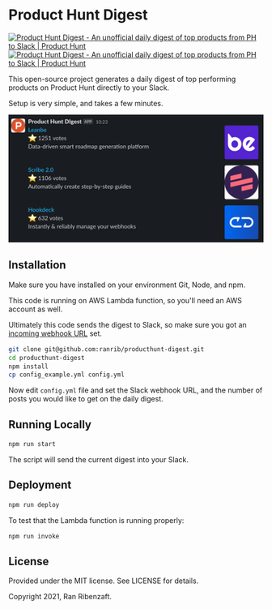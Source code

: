 # Product Hunt Digest

<a href="https://www.producthunt.com/posts/product-hunt-digest?utm_source=badge-featured&utm_medium=badge&utm_souce=badge-product-hunt-digest" target="_blank"><img src="https://api.producthunt.com/widgets/embed-image/v1/featured.svg?post_id=313642&theme=light" alt="Product Hunt Digest - An unofficial daily digest of top products from PH to Slack | Product Hunt" style="width: 250px; height: 54px;" width="250" height="54" /></a>
<a href="https://www.producthunt.com/posts/product-hunt-digest?utm_source=badge-top-post-badge&utm_medium=badge&utm_souce=badge-product-hunt-digest" target="_blank"><img src="https://api.producthunt.com/widgets/embed-image/v1/top-post-badge.svg?post_id=313642&theme=light&period=daily" alt="Product Hunt Digest - An unofficial daily digest of top products from PH to Slack | Product Hunt" style="width: 250px; height: 54px;" width="250" height="54" /></a>

This open-source project generates a daily digest of top performing products on Product Hunt directly to your Slack.

Setup is very simple, and takes a few minutes.

![Screenshot](screenshot.png)

## Installation

Make sure you have installed on your environment Git, Node, and npm.

This code is running on AWS Lambda function, so you'll need an AWS account as well.

Ultimately this code sends the digest to Slack, so make sure you got an [incoming webhook URL](https://api.slack.com/messaging/webhooks) set.

```bash
git clone git@github.com:ranrib/producthunt-digest.git
cd producthunt-digest
npm install
cp config_example.yml config.yml
```

Now edit `config.yml` file and set the Slack webhook URL, and the number of posts you would like to get on the daily digest.

## Running Locally

```bash
npm run start
```

The script will send the current digest into your Slack.

## Deployment

```bash
npm run deploy
```

To test that the Lambda function is running properly:
```bash
npm run invoke
```

## License

Provided under the MIT license. See LICENSE for details.

Copyright 2021, Ran Ribenzaft.
